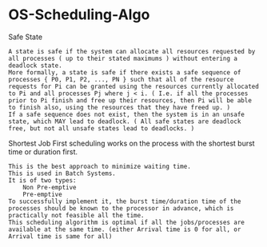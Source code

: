# OS-Scheduling-Algo
Safe State

    A state is safe if the system can allocate all resources requested by all processes ( up to their stated maximums ) without entering a deadlock state.
    More formally, a state is safe if there exists a safe sequence of processes { P0, P1, P2, ..., PN } such that all of the resource requests for Pi can be granted using the resources currently allocated to Pi and all processes Pj where j < i. ( I.e. if all the processes prior to Pi finish and free up their resources, then Pi will be able to finish also, using the resources that they have freed up. )
    If a safe sequence does not exist, then the system is in an unsafe state, which MAY lead to deadlock. ( All safe states are deadlock free, but not all unsafe states lead to deadlocks. )


Shortest Job First scheduling works on the process with the shortest burst time or duration first.

    This is the best approach to minimize waiting time.
    This is used in Batch Systems.
    It is of two types:
        Non Pre-emptive
        Pre-emptive
    To successfully implement it, the burst time/duration time of the processes should be known to the processor in advance, which is practically not feasible all the time.
    This scheduling algorithm is optimal if all the jobs/processes are available at the same time. (either Arrival time is 0 for all, or Arrival time is same for all)
